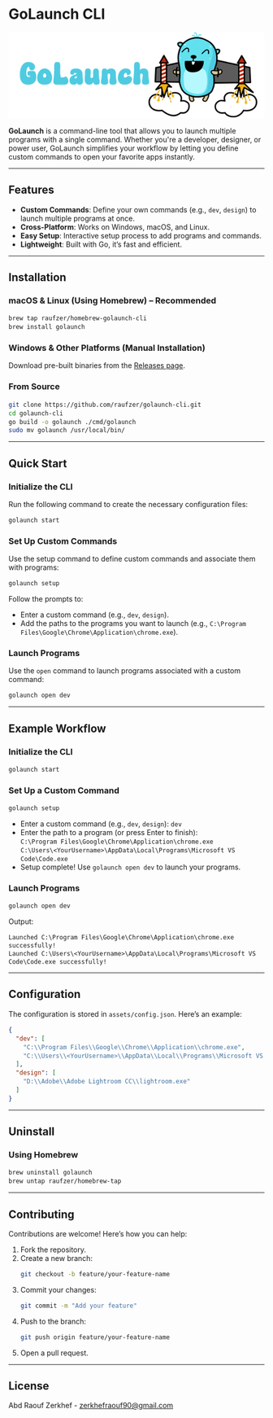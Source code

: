 # GoLaunch CLI

<p align="center">
  <img src="assets/GoLaunchLogo.png" alt="Golaunch Logo">
</p>

**GoLaunch** is a command-line tool that allows you to launch multiple programs with a single command. Whether you're a developer, designer, or power user, GoLaunch simplifies your workflow by letting you define custom commands to open your favorite apps instantly.

---

## Features

- **Custom Commands**: Define your own commands (e.g., `dev`, `design`) to launch multiple programs at once.
- **Cross-Platform**: Works on Windows, macOS, and Linux.
- **Easy Setup**: Interactive setup process to add programs and commands.
- **Lightweight**: Built with Go, it’s fast and efficient.

---

## Installation

### macOS & Linux (Using Homebrew) – Recommended 
```bash
brew tap raufzer/homebrew-golaunch-cli
brew install golaunch
```

### Windows & Other Platforms (Manual Installation)
Download pre-built binaries from the [Releases page](https://github.com/raufzer/golaunch-cli/releases).

### From Source
```bash
git clone https://github.com/raufzer/golaunch-cli.git
cd golaunch-cli
go build -o golaunch ./cmd/golaunch
sudo mv golaunch /usr/local/bin/
```

---

## Quick Start

### Initialize the CLI
Run the following command to create the necessary configuration files:
```bash
golaunch start
```

### Set Up Custom Commands
Use the setup command to define custom commands and associate them with programs:
```bash
golaunch setup
```
Follow the prompts to:
- Enter a custom command (e.g., `dev`, `design`).
- Add the paths to the programs you want to launch (e.g., `C:\Program Files\Google\Chrome\Application\chrome.exe`).

### Launch Programs
Use the `open` command to launch programs associated with a custom command:
```bash
golaunch open dev
```

---

## Example Workflow

### Initialize the CLI
```bash
golaunch start
```

### Set Up a Custom Command
```bash
golaunch setup
```
- Enter a custom command (e.g., `dev`, `design`): `dev`
- Enter the path to a program (or press Enter to finish):  
  `C:\Program Files\Google\Chrome\Application\chrome.exe`  
  `C:\Users\<YourUsername>\AppData\Local\Programs\Microsoft VS Code\Code.exe`  
- Setup complete! Use `golaunch open dev` to launch your programs.

### Launch Programs
```bash
golaunch open dev
```
Output:
```
Launched C:\Program Files\Google\Chrome\Application\chrome.exe successfully!
Launched C:\Users\<YourUsername>\AppData\Local\Programs\Microsoft VS Code\Code.exe successfully!
```

---

## Configuration

The configuration is stored in `assets/config.json`. Here’s an example:

```json
{
  "dev": [
    "C:\\Program Files\\Google\\Chrome\\Application\\chrome.exe",
    "C:\\Users\\<YourUsername>\\AppData\\Local\\Programs\\Microsoft VS Code\\Code.exe"
  ],
  "design": [
    "D:\\Adobe\\Adobe Lightroom CC\\lightroom.exe"
  ]
}
```

---

## Uninstall

### Using Homebrew
```bash
brew uninstall golaunch
brew untap raufzer/homebrew-tap
```

---

## Contributing

Contributions are welcome! Here’s how you can help:

1. Fork the repository.
2. Create a new branch:
   ```bash
   git checkout -b feature/your-feature-name
   ```
3. Commit your changes:
   ```bash
   git commit -m "Add your feature"
   ```
4. Push to the branch:
   ```bash
   git push origin feature/your-feature-name
   ```
5. Open a pull request.

---

## License

Abd Raouf Zerkhef - [zerkhefraouf90@gmail.com](mailto:zerkhefraouf90@gmail.com)
